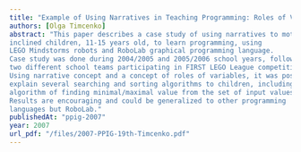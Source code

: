 ```yaml
---
title: "Example of Using Narratives in Teaching Programming: Roles of Variables"
authors: [Olga Timcenko]
abstract: "This paper describes a case study of using narratives to motivate nontechnology
inclined children, 11-15 years old, to learn programming, using
LEGO Mindstorms robots and RoboLab graphical programming language.
Case study was done during 2004/2005 and 2005/2006 school years, following
two different school teams participating in FIRST LEGO League competitions.
Using narrative concept and a concept of roles of variables, it was possible to
explain several searching and sorting algorithms to children, including an
algorithm of finding minimal/maximal value from the set of input values.
Results are encouraging and could be generalized to other programming
languages but RoboLab."
publishedAt: "ppig-2007"
year: 2007
url_pdf: "/files/2007-PPIG-19th-Timcenko.pdf"
---
```

